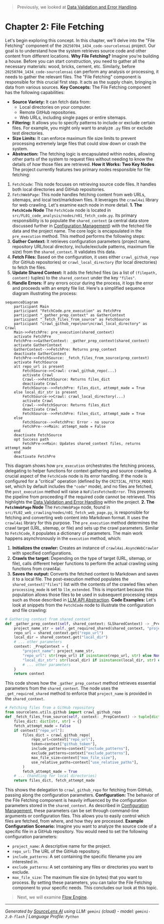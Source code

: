 > Previously, we looked at [Data Validation and Error Handling](02_data-validation-and-error-handling.md).

# Chapter 2: File Fetching
Let's begin exploring this concept. In this chapter, we'll delve into the "File Fetching" component of the `20250704_1434_code-sourcelensai` project. Our goal is to understand how the system retrieves source code and other content from different locations.
**Why File Fetching?**
Imagine you're building a house. Before you can start construction, you need to gather all the necessary materials: wood, bricks, cement, etc. Similarly, before `20250704_1434_code-sourcelensai` can perform any analysis or processing, it needs to gather the relevant files. The "File Fetching" component is responsible for this crucial first step. It acts as the supply chain, bringing in data from various sources.
**Key Concepts:**
The File Fetching component has the following capabilities:
*   **Source Variety:** It can fetch data from:
    *   Local directories on your computer.
    *   Remote GitHub repositories.
    *   Web URLs, including single pages or entire sitemaps.
*   **Filtering:** It allows you to specify patterns to include or exclude certain files. For example, you might only want to analyze `.py` files or exclude test directories.
*   **Size Limits:** It can enforce maximum file size limits to prevent processing extremely large files that could slow down or crash the system.
*   **Abstraction:** The fetching logic is encapsulated within nodes, allowing other parts of the system to request files without needing to know the details of *how* those files are retrieved.
**How it Works: Two Key Nodes**
The project currently features two primary nodes responsible for file fetching:
1.  `FetchCode`: This node focuses on retrieving source code files. It handles both local directories and GitHub repositories.
2.  `FetchWebPage`: This node handles fetching content from web URLs, sitemaps, and local text/markdown files. It leverages the `crawl4ai` library for web crawling.
Let's examine each node in more detail.
**1. The `FetchCode` Node**
The `FetchCode` node is located in `src/FL01_code_analysis/nodes/n01_fetch_code.py`.  Its primary responsibility is to populate the `shared_context` (a central data store discussed further in [Configuration Management](01_configuration-management.md)) with the fetched file data and the project name.
The core logic is encapsulated in the `pre_execution` method. This method performs the following steps:
1.  **Gather Context:** It retrieves configuration parameters (project name, repository URL/local directory, include/exclude patterns, maximum file size) from the `shared_context`. It validates this data.
2.  **Fetch Files:**  Based on the configuration, it uses either `crawl_github_repo` (for GitHub repositories) or `crawl_local_directory` (for local directories) to fetch the files.
3.  **Update Shared Context:** It adds the fetched files (as a list of `(filepath, content)` tuples) to the `shared_context` under the key `"files"`.
4.  **Handle Errors:** If any errors occur during the process, it logs the error and proceeds with an empty file list.
Here's a simplified sequence diagram illustrating the process:
```mermaid
sequenceDiagram
    participant Main
    participant "FetchCode.pre_execution" as FetchPre
    participant "_gather_prep_context" as GatherContext
    participant "_fetch_files_from_source" as FetchSource
    participant "crawl_github_repo\nor\ncrawl_local_directory" as Crawl
    Main->>FetchPre: pre_execution(shared_context)
    activate FetchPre
    FetchPre->>GatherContext: _gather_prep_context(shared_context)
    activate GatherContext
    GatherContext-->>FetchPre: Returns prep_context
    deactivate GatherContext
    FetchPre->>FetchSource: _fetch_files_from_source(prep_context)
    activate FetchSource
    alt repo_url is present
        FetchSource->>Crawl: crawl_github_repo(...)
        activate Crawl
        Crawl-->>FetchSource: Returns files_dict
        deactivate Crawl
        FetchSource-->>FetchPre: files_dict, attempt_made = True
    else local_dir_str is present
        FetchSource->>Crawl: crawl_local_directory(...)
        activate Crawl
        Crawl-->>FetchSource: Returns files_dict
        deactivate Crawl
        FetchSource-->>FetchPre: files_dict, attempt_made = True
    else
        FetchSource-->>FetchPre: Error - no source
        FetchPre-->>Main: attempt_made = False
    end
    deactivate FetchSource
    opt Success path
        FetchPre->>Main: Updates shared_context files, returns attempt_made
    end
    deactivate FetchPre
```
This diagram shows how `pre_execution` orchestrates the fetching process, delegating to helper functions for context gathering and source crawling.
A crucial aspect of the `FetchCode` node is its error handling. If the node is configured for a "critical" operation (defined by the `CRITICAL_FETCH_MODES` set, which by default includes the `"code"` mode), and no files are fetched, the `post_execution` method will raise a `NoFilesFetchedError`. This prevents the pipeline from proceeding if the required code cannot be retrieved. This highlights the [Data Validation and Error Handling](06_data-validation-and-error-handling.md) within the project.
**2. The `FetchWebPage` Node**
The `FetchWebPage` node, found in `src/FL02_web_crawling/nodes/n01_fetch_web_page.py`, is responsible for fetching and converting web content into Markdown format. It uses the `crawl4ai` library for this purpose.
The `pre_execution` method determines the crawl target (URL, sitemap, or file) and sets up the crawl parameters.  Similar to `FetchCode`, it populates a dictionary of parameters. The main work happens asynchronously in the `execution` method, which:
1.  **Initializes the crawler:** Creates an instance of `crawl4ai.AsyncWebCrawler` with specified configurations.
2.  **Crawls the target:** Depending on the type of target (URL, sitemap, or file), calls different helper functions to perform the actual crawling using functions from crawl4ai.
3.  **Saves the output:** Converts the fetched content to Markdown and saves it to a local file.
The post-execution method populates the `shared_context["files"]` list with the contents of the crawled files when `processing_mode` is set to `llm_extended`. This is important because this population allows those files to be used in subsequent processing steps such as those described in [LLM API Abstraction](03_llm-api-abstraction.md).
**Code Examples:**
Let's look at snippets from the `FetchCode` node to illustrate the configuration and file crawling:
```python
# Gathering context from shared_context
def _gather_prep_context(self, shared_context: SLSharedContext) -> _PrepContext:
    project_name_str = self._get_required_shared(shared_context, "project_name")
    repo_url = shared_context.get("repo_url")
    local_dir = shared_context.get("local_dir")
    # ... other parameters
    context: _PrepContext = {
        "project_name": project_name_str,
        "repo_url": str(repo_url) if isinstance(repo_url, str) else None,
        "local_dir_str": str(local_dir) if isinstance(local_dir, str) else None,
        # ... other parameters
    }
    return context
```
This code shows how the `_gather_prep_context` method retrieves essential parameters from the `shared_context`. The node uses the `_get_required_shared` method to enforce that `project_name` is provided in the `shared_context`.
```python
# Fetching files from a GitHub repository
from sourcelens.utils.github import crawl_github_repo
def _fetch_files_from_source(self, context: _PrepContext) -> tuple[dict[str, str], bool]:
    files_dict: dict[str, str] = {}
    fetch_attempt_made = False
    if context["repo_url"]:
        files_dict = crawl_github_repo(
            repo_url=context["repo_url"],
            token=context["github_token"],
            include_patterns=context["include_patterns"],
            exclude_patterns=context["exclude_patterns"],
            max_file_size=context["max_file_size"],
            use_relative_paths=context["use_relative_paths"],
        )
        fetch_attempt_made = True
    # ... (handling for local directories)
    return files_dict, fetch_attempt_made
```
This shows the delegation to `crawl_github_repo` for fetching from GitHub, passing along the configuration parameters.
**Configuration:**
The behavior of the File Fetching component is heavily influenced by the configuration parameters stored in the `shared_context`. As described in [Configuration Management](01_configuration-management.md), these parameters can be set through command-line arguments or configuration files. This allows you to easily control which files are fetched, from where, and how they are processed.
**Example Configuration Scenario:**
Imagine you want to analyze the source code of a specific file in a GitHub repository. You would need to set the following configuration parameters:
*   `project_name`:  A descriptive name for the project.
*   `repo_url`: The URL of the GitHub repository.
*   `include_patterns`: A set containing the specific filename you are interested in.
*   `exclude_patterns`:  A set containing any files or directories you want to exclude.
*   `max_file_size`: The maximum file size (in bytes) that you want to process.
By setting these parameters, you can tailor the File Fetching component to your specific needs.
This concludes our look at this topic.

> Next, we will examine [Flow Engine](04_flow-engine.md).


---

*Generated by [SourceLens AI](https://github.com/openXFlow/sourceLensAI) using LLM: `gemini` (cloud) - model: `gemini-2.0-flash` | Language Profile: `Python`*